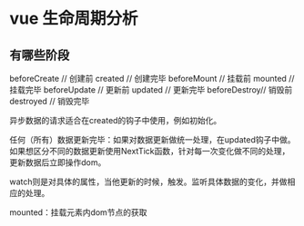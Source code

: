 # vue 生命周期分析

## 有哪些阶段

beforeCreate // 创建前
created      // 创建完毕
beforeMount  // 挂载前
mounted      // 挂载完毕
beforeUpdate // 更新前
updated      // 更新完毕
beforeDestroy// 销毁前
destroyed    // 销毁完毕

异步数据的请求适合在created的钩子中使用，例如初始化。

任何（所有）数据更新完毕：如果对数据更新做统一处理，在updated钩子中做。如果想区分不同的数据更新使用NextTick函数，针对每一次变化做不同的处理，更新数据后立即操作dom。

watch则是对具体的属性，当他更新的时候，触发。监听具体数据的变化，并做相应的处理。

mounted：挂载元素内dom节点的获取